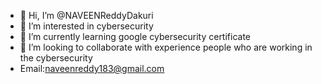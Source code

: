 - 👋 Hi, I’m @NAVEENReddyDakuri
- 👀 I’m interested in cybersecurity
- 🌱 I’m currently learning google cybersecurity certificate 
- 💞️ I’m looking to collaborate with experience people who are working in the cybersecurity
- Email:naveenreddy183@gmail.com

<!---
NAVEENReddyDakuri/NAVEENReddyDakuri is a ✨ special ✨ repository because its `README.md` (this file) appears on your GitHub profile.
You can click the Preview link to take a look at your changes.
--->
